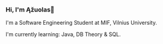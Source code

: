 ### Hi, I'm Ąžuolas👋

I'm a Software Engineering Student at MIF, Vilnius University.

I'm currently learning: Java, DB Theory & SQL.

